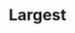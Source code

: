 ---
title: 'Largest'
image: 'image.png'

content:
    items: 
        - '@page.children': '/techs/all'
    order:
        by: header.volume
        dir: desc
    filter:
        published: true
        type: 'tech'
    limit: 12
---